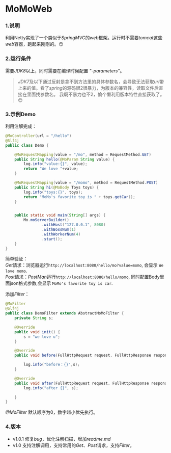 # MoMoWeb
### 1.说明
利用Netty实现了一个类似于*SpringMVC*的*web*框架。运行时不需要*tomcat*这些*web*容器，跑起来刚刚的。:smirk:
### 2.运行条件
需要*JDK8*以上，同时需要在编译时候配置 _*"-parameters"*_。
>*JDK7*及以下通过反射是拿不到方法里的具体参数名，会导致无法获取*url*带上来的值。看了*spring*的源码很2很暴力，为版本的兼容性，读取文件后直接在里面找参数名。
我既不暴力也不2，偷个懒利用版本特性直接获取了。:blush:
### 3.示例Demo
利用注解完成：
```Java
@MoController(url = "/hello")
@Slf4j
public class Demo {

	@MoRequestMapping(value = "/mo", method = RequestMethod.GET)
	public String hello(@MoParam String value) {
		log.info("value:{}", value);
		return "We love "+value;
	}

	@MoRequestMapping(value = "/momo", method = RequestMethod.POST)
	public String hi(@MoBody Toys toys) {
		log.info("toys:{}", toys);
		return "MoMo's favorite toy is " + toys.getCar();
	}


	public static void main(String[] args) {
		Mo.moServerBuilder()
				.withHost("127.0.0.1", 8080)
				.withBossNum(1)
				.withWorkerNum(4)
				.start();
	}
}
```
简单验证：  
*Get*请求：浏览器运行`http://localhost:8080/hello/mo?value=momo`, 会显示 `We love momo`.  
*Post*请求：*PostMan*运行`http://localhost:8080/hello/momo`, 同时配置Body里面json格式参数,会显示 `MoMo's favorite toy is car`.  
  
添加*Filter*：
```Java
@MoFilter
@Slf4j
public class DemoFilter extends AbstractMoMoFilter {
	private String s;

	@Override
	public void init() {
		s = "we love u";
	}

	@Override
	public void before(FullHttpRequest request, FullHttpResponse response) {

		log.info("before：{}",s);
	}

	@Override
	public void after(FullHttpRequest request, FullHttpResponse response) {
		log.info("after {}", s);

	}
}
```
*@MoFilter* 默认顺序为0，数字越小优先执行。

### 4.版本

  - v1.0.1 修复*bug*，优化注解扫描，增加*readme.md*
  - v1.0   支持注解调用，支持常用的*Get*、*Post*请求，支持*Filter*。